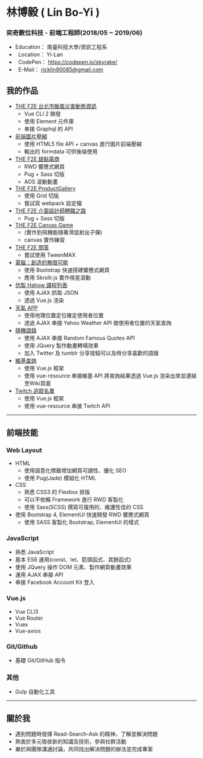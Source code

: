 # 林博毅 ( Lin Bo-Yi )
### 奕奇數位科技 - 前端工程師(2018/05 ~ 2019/06)
*   Education： 南臺科技大學/資訊工程系
*   Location： Yi-Lan
*   CodePen： https://codepen.io/skyrake/
*   E-Mail： ricklin90085@gmail.com

## 我的作品
* [THE F2E 台北市颱風災害動態資訊](https://boylin90085.github.io/The-F2E-TimeHouse.Bonus_TyphoonInfo/dist/#/ "Title")
  - Vue CLI 2 開發
  - 使用 Element 元件庫
  - 串接 Graphql 的 API
* [前端圖片壓縮](https://codepen.io/skyrake/full/qyrQpK "Title")
  - 使用 HTML5 file API + canvas 進行圖片前端壓縮
  - 輸出的 formdata 可供後端使用
* [THE F2E 甜點電商](https://boylin90085.github.io/The-F2E_PK/dist/ "Title")
  - RWD 響應式網頁
  - Pug + Sass 切版
  - AOS 滾動動畫
* [THE F2E ProductGallery](https://boylin90085.github.io/The-F2E-TimeHouse.04-ProductGallery/dist/ "Title")
  - 使用 Grid 切版
  - 嘗試寫 webpack 設定檔
* [THE F2E 介面設計師轉職之路](https://codepen.io/skyrake/full/bjLoQd "Title")
  - Pug + Sass 切版
* [THE F2E Canvas Game](https://codepen.io/skyrake/full/zLNQqr "Title")
  - (實作到飛機能隨著滑鼠射出子彈)
  - canvas 實作練習
* [THE F2E 問答](https://codepen.io/skyrake/full/gjXvBP "Title")
  - 嘗試使用 TweenMAX
* [電腦：創造的無限可能](https://boylin90085.github.io/Computer-Skrollr/ "Title")
  - 使用 Bootstrap 快速搭建響應式網頁
  - 應用 Skrollr.js 實作視差滾動
* [仿製 Hahow 課程列表](https://boylin90085.github.io/Imitation-Hahow/)
  - 使用 AJAX 抓取 JSON
  - 透過 Vue.js 渲染
* [天氣 APP](https://boylin90085.github.io/Weather-APP/)
  - 使用地理位置定位確定使用者位置
  - 透過 AJAX 串接 Yahoo Weather API 做使用者位置的天氣查詢
* [隨機語錄](https://boylin90085.github.io/Random-Quotes/)
  - 使用 AJAX 串接 Random Famous Quotes API
  - 使用 JQuery 製作動畫轉場效果
  - 加入 Twitter 及 tumblr 分享按鈕可以及時分享喜歡的語錄
* [維基查詢](https://boylin90085.github.io/WikiViewer/)
  - 使用 Vue.js 框架
  - 使用 vue-resource 串接維基 API 將查詢結果透過 Vue.js 渲染出來並連結至Wiki頁面
* [Twitch 追蹤名單](https://boylin90085.github.io/Twitch-Following/)
  - 使用 Vue.js 框架
  - 使用 vue-resource 串接 Twitch API
---
## 前端技能
### Web Layout
* HTML
  - 使用語意化標籤增加網頁可讀性、優化 SEO
  - 使用 Pug(Jade) 模組化 HTML
* CSS
  - 熟悉 CSS3 的 Flexbox 排版
  - 可以不依賴 Framework 進行 RWD 客製化
  - 使用 Sass(SCSS) 撰寫可複用的、維護性佳的 CSS
* 使用 Bootstrap 4, ElementUI 快速開發 RWD 響應式網頁
  - 使用 SASS 客製化 Bootstrap, ElementUI 的樣式
### JavaScript
* 熟悉 JavaScript
* 基本 ES6 運用(const、let、箭頭函式、其餘函式)
* 使用 JQuery 操作 DOM 元素、製作網頁動畫效果
* 運用 AJAX 串接 API
* 串接 Facebook Account Kit 登入
### Vue.js
* Vue CLI3
* Vue Router
* Vuex
* Vue-axios
### Git/Github
* 基礎 Git/GitHub 指令
### 其他
* Gulp 自動化工具
---
## 關於我
  * 遇到問題時發揮 Read-Search-Ask 的精神，了解並解決問題
  * 熱衷於多元吸收新的知識及技術，參與社群活動
  * 樂於與團隊溝通討論，共同找出解決問題的辦法並完成專案
